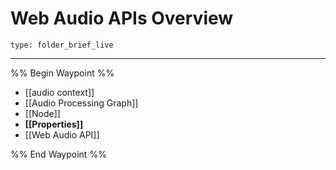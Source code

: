 # Web Audio APIs Overview
 
```ccard
type: folder_brief_live
```
 
---

%% Begin Waypoint %%
- [[audio context]]
- [[Audio Processing Graph]]
- [[Node]]
- **[[Properties]]**
- [[Web Audio API]]

%% End Waypoint %%
